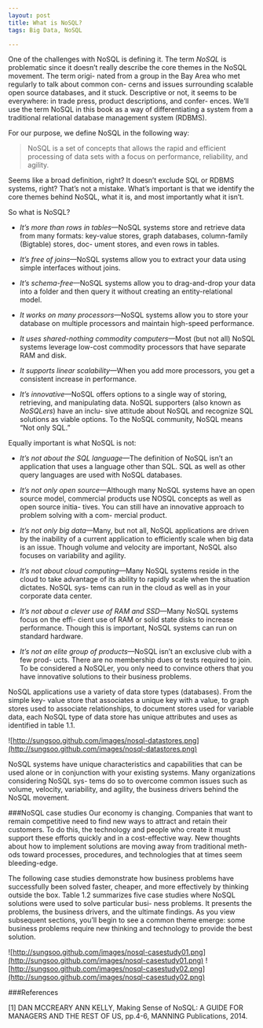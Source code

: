 ```yaml
---
layout: post
title: What is NoSQL?
tags: Big Data, NoSQL

---
```

One of the challenges with NoSQL is defining it. The term *NoSQL* is problematic since it doesn’t really describe the core themes in the NoSQL movement. The term origi- nated from a group in the Bay Area who met regularly to talk about common con- cerns and issues surrounding scalable open source databases, and it stuck. Descriptive or not, it seems to be everywhere: in trade press, product descriptions, and confer- ences. We’ll use the term NoSQL in this book as a way of differentiating a system from a traditional relational database management system (RDBMS).
For our purpose, we define NoSQL in the following way:
> NoSQL is a set of concepts that allows the rapid and efficient processing of data sets with a focus on performance, reliability, and agility.
Seems like a broad definition, right? It doesn’t exclude SQL or RDBMS systems, right? That’s not a mistake. What’s important is that we identify the core themes behind NoSQL, what it is, and most importantly what it isn’t.
So what is NoSQL?
* *It’s more than rows in tables*—NoSQL systems store and retrieve data from many formats: key-value stores, graph databases, column-family (Bigtable) stores, doc- ument stores, and even rows in tables.
* *It’s free of joins*—NoSQL systems allow you to extract your data using simple interfaces without joins.
* *It’s schema-free*—NoSQL systems allow you to drag-and-drop your data into a folder and then query it without creating an entity-relational model. 
* *It works on many processors*—NoSQL systems allow you to store your database on multiple processors and maintain high-speed performance.
* *It uses shared-nothing commodity computers*—Most (but not all) NoSQL systems leverage low-cost commodity processors that have separate RAM and disk.
* *It supports linear scalability*—When you add more processors, you get a consistent increase in performance.
* *It’s innovative*—NoSQL offers options to a single way of storing, retrieving, and manipulating data. NoSQL supporters (also known as *NoSQLers*) have an inclu- sive attitude about NoSQL and recognize SQL solutions as viable options. To the NoSQL community, NoSQL means “Not only SQL.”
Equally important is what NoSQL is not:
* *It’s not about the SQL language*—The definition of NoSQL isn’t an application that uses a language other than SQL. SQL as well as other query languages are used with NoSQL databases.
* *It’s not only open source*—Although many NoSQL systems have an open source model, commercial products use NOSQL concepts as well as open source initia- tives. You can still have an innovative approach to problem solving with a com- mercial product.
* *It’s not only big data*—Many, but not all, NoSQL applications are driven by the inability of a current application to efficiently scale when big data is an issue. Though volume and velocity are important, NoSQL also focuses on variability and agility.
* *It’s not about cloud computing*—Many NoSQL systems reside in the cloud to take advantage of its ability to rapidly scale when the situation dictates. NoSQL sys- tems can run in the cloud as well as in your corporate data center.
* *It’s not about a clever use of RAM and SSD*—Many NoSQL systems focus on the effi- cient use of RAM or solid state disks to increase performance. Though this is important, NoSQL systems can run on standard hardware.
* *It’s not an elite group of products*—NoSQL isn’t an exclusive club with a few prod- ucts. There are no membership dues or tests required to join. To be considered a NoSQLer, you only need to convince others that you have innovative solutions to their business problems.
NoSQL applications use a variety of data store types (databases). From the simple key- value store that associates a unique key with a value, to graph stores used to associate relationships, to document stores used for variable data, each NoSQL type of data store has unique attributes and uses as identified in table 1.1.

![http://sungsoo.github.com/images/nosql-datastores.png](http://sungsoo.github.com/images/nosql-datastores.png)NoSQL systems have unique characteristics and capabilities that can be used alone or in conjunction with your existing systems. Many organizations considering NoSQL sys- tems do so to overcome common issues such as volume, velocity, variability, and agility, the business drivers behind the NoSQL movement.
###NoSQL case studiesOur economy is changing. Companies that want to remain competitive need to find new ways to attract and retain their customers. To do this, the technology and people who create it must support these efforts quickly and in a cost-effective way. New thoughts about how to implement solutions are moving away from traditional meth- ods toward processes, procedures, and technologies that at times seem bleeding-edge.
The following case studies demonstrate how business problems have successfully been solved faster, cheaper, and more effectively by thinking outside the box. Table 1.2 summarizes five case studies where NoSQL solutions were used to solve particular busi- ness problems. It presents the problems, the business drivers, and the ultimate findings. As you view subsequent sections, you’ll begin to see a common theme emerge: some business problems require new thinking and technology to provide the best solution.

![http://sungsoo.github.com/images/nosql-casestudy01.png](http://sungsoo.github.com/images/nosql-casestudy01.png)
![http://sungsoo.github.com/images/nosql-casestudy02.png](http://sungsoo.github.com/images/nosql-casestudy02.png)###References
[1] DAN MCCREARY ANN KELLY, Making Sense of NoSQL: A GUIDE FOR MANAGERS AND THE REST OF US, pp.4-6, MANNING Publications, 2014. 